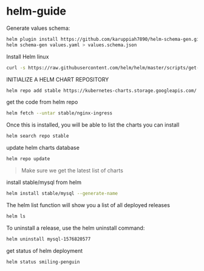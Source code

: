 # helm-guide

Generate values schema:
```bash
helm plugin install https://github.com/karuppiah7890/helm-schema-gen.git
helm schema-gen values.yaml > values.schema.json
```

Install Helm linux
```bash
curl -s https://raw.githubusercontent.com/helm/helm/master/scripts/get-helm-3 | bash
```

INITIALIZE A HELM CHART REPOSITORY
```bash
helm repo add stable https://kubernetes-charts.storage.googleapis.com/
```

get the code from helm repo
```bash
helm fetch --untar stable/nginx-ingress
```

Once this is installed, you will be able to list the charts you can install
```bash
helm search repo stable
```

update helm charts database
```bash
helm repo update
```
>Make sure we get the latest list of charts

install stable/mysql from helm
```bash
helm install stable/mysql --generate-name
```

The helm list function will show you a list of all deployed releases
```bash
helm ls
```

To uninstall a release, use the helm uninstall command:
```bash
helm uninstall mysql-1576820577
```

get status of helm deployment
```bash
helm status smiling-penguin
```
